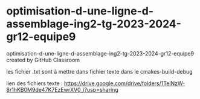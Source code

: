# optimisation-d-une-ligne-d-assemblage-ing2-tg-2023-2024-gr12-equipe9
optimisation-d-une-ligne-d-assemblage-ing2-tg-2023-2024-gr12-equipe9 created by GitHub Classroom

les fichier .txt sont à mettre dans fichier texte dans le cmakes-build-debug

lien des fichiers texte : https://drive.google.com/drive/folders/1TelNzW-8r1hKB0M9de47K7EzEwrXV0_i?usp=sharing
